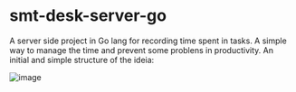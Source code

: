 # smt-desk-server-go

A server side project in Go lang for recording time spent in tasks. A simple way to manage the time and prevent some problens in productivity.
An initial and simple structure of the ideia:

![image](https://user-images.githubusercontent.com/102150248/188277159-c006212d-8291-4276-9b17-84f36e9949dc.png)
